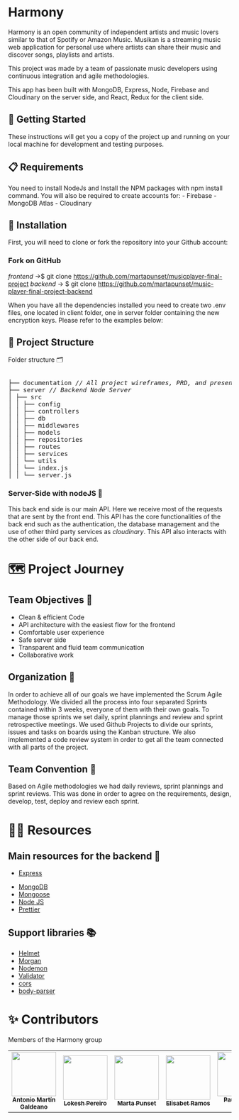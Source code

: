 # Harmony

Harmony is an open community of independent artists and music lovers similar to that of Spotify or Amazon Music. Musikan is a streaming music web application for personal use where artists can share their music and discover songs, playlists and artists.

This project was made by a team of passionate music developers using continuous integration and agile methodologies.

This app has been built with MongoDB, Express, Node, Firebase and Cloudinary on the server side, and React, Redux for the client side.

## 🚀 Getting Started

These instructions will get you a copy of the project up and running on your local machine for development and testing purposes.

## 📋 Requirements

You need to install NodeJs and Install the NPM packages with npm install command. You will also be required to create accounts for: - Firebase - MongoDB Atlas - Cloudinary

## 🔧 Installation

First, you will need to clone or fork the repository into your Github account:

### Fork on GitHub

<em>frontend</em> ->$ git clone https://github.com/martapunset/musicplayer-final-project 
<em>backend</em> -> $ git clone https://github.com/martapunset/music-player-final-project-backend

When you have all the dependencies installed you need to create two .env files, one located in client folder, one in server folder containing the new encryption keys. Please refer to the examples below:

## 🦴 Project Structure
Folder structure 🗂
  
<pre>  
├── documentation <i>// All project wireframes, PRD, and presentation files</i>  
├── server <i>// Backend Node Server</i>  
│ ├── src  
│ │ ├── config  
│ │ ├── controllers  
│ │ ├── db  
│ │ ├── middlewares  
│ │ ├── models  
│ │ ├── repositories  
│ │ ├── routes  
│ │ ├── services  
│ │ └── utils  
│ │ └── index.js
│ │ └── server.js  
</pre>

### Server-Side with nodeJS 🔐

This back end side is our main API. Here we receive most of the requests that are sent by the front end. This API has the core functionalities of the back end such as the authentication, the database management and the use of other third party services as _cloudinary_. This API also interacts with the other side of our back end.

# 🗺 Project Journey

## Team Objectives 🎯

- Clean & efficient Code
- API architecture with the easiest flow for the frontend
- Comfortable user experience
- Safe server side
- Transparent and fluid team communication
- Collaborative work

## Organization 📆

In order to achieve all of our goals we have implemented the Scrum Agile Methodology. We divided all the process into four separated Sprints contained within 3 weeks, everyone of them with their own goals. To manage those sprints we set daily, sprint plannings and review and sprint retrospective meetings. We used Github Projects to divide our sprints, issues and tasks on boards using the Kanban structure. We also implemented a code review system in order to get all the team connected with all parts of the project.

<a href='https://github.com/martapunset/musicplayer-final-project/projects?query=is%3Aopen'></a>

## Team Convention 🤝

Based on Agile methodologies we had daily reviews, sprint plannings and sprint reviews. This was done in order to agree on the requirements, design, develop, test, deploy and review each sprint.


# 🕵️‍♂️ Resources

## Main resources for the backend 🧬

<!-- - [Cloudinary](https://cloudinary.com/) -->
- [Express](https://expressjs.com/)
<!-- - [Firebase](https://firebase.google.com/) -->
- [MongoDB](https://www.mongodb.com/)
- [Mongoose](https://mongoosejs.com/)
- [Node JS](https://nodejs.org/)
- [Prettier](https://prettier.io/)
<!-- - [Eslint](https://eslint.org/) -->

## Support libraries 📚

- [Helmet](https://github.com/staylor/react-helmet-async)
- [Morgan](https://github.com/expressjs/morgan)
- [Nodemon](https://nodemon.io/)
- [Validator](https://github.com/validatorjs/validator.js/)
- [cors](https://github.com/expressjs/cors)
- [body-parser](https://github.com/expressjs/body-parser)



# ✨ Contributors

Members of the Harmony group

<table>
  <tr>
    <td align="center">
      <a href="https://github.com/tonymg1">
        <img
          src="https://avatars.githubusercontent.com/u/99078544?v=4"
          width="100px;"
          alt=""
        /><br /><sub><b>Antonio Martín Galdeano</b></sub></a
      ><br />
    </td>
    <td align="center">
      <a href="https://github.com/lpdraft">
        <img
          src="https://avatars.githubusercontent.com/u/90386446?v=4"
          width="100px;"
          alt=""
        /><br /><sub><b>Lokesh Pereiro</b></sub></a
      ><br />
    </td>
        <td align="center">
      <a href="https://github.com/martapunset"
        ><img
          src="https://avatars.githubusercontent.com/u/107318883?v=4"
          width="100px;"
          alt=""
        /><br /><sub><b>Marta Punset</b></sub></a
      ><br />
    </td>
    <td align="center">
      <a href="https://github.com/Elirv"
        ><img
          src="https://avatars.githubusercontent.com/u/110456697?s=400&u=b6def7442d3384267c3d7de0463ba423c67f2133&v=4"
          width="100px;"
          alt=""
        /><br /><sub><b>Elisabet Ramos</b></sub></a
      ><br />
    </td>
    <td align="center">
      <a href="https://github.com/Pau-to-10"
        ><img
          src="https://avatars.githubusercontent.com/u/105456019?v=4"
          width="100px;"
          alt=""
        /><br /><sub><b>Pau Tomás Díez</b></sub></a
      ><br />
  </tr>
</table>

